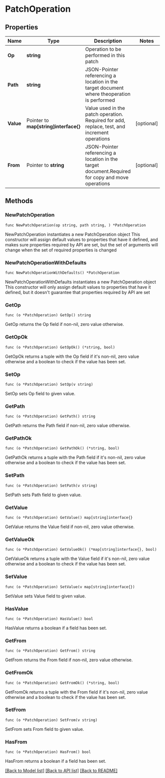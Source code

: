 # PatchOperation

## Properties

Name | Type | Description | Notes
------------ | ------------- | ------------- | -------------
**Op** | **string** | Operation to be performed in this patch | 
**Path** | **string** | JSON-Pointer referencing a location in the target document where theoperation is performed | 
**Value** | Pointer to **map[string]interface{}** | Value used in the patch operation. Required for add, replace, test, and increment operations | [optional] 
**From** | Pointer to **string** | JSON-Pointer referencing a location in the target document.Required for copy and move operations | [optional] 

## Methods

### NewPatchOperation

`func NewPatchOperation(op string, path string, ) *PatchOperation`

NewPatchOperation instantiates a new PatchOperation object
This constructor will assign default values to properties that have it defined,
and makes sure properties required by API are set, but the set of arguments
will change when the set of required properties is changed

### NewPatchOperationWithDefaults

`func NewPatchOperationWithDefaults() *PatchOperation`

NewPatchOperationWithDefaults instantiates a new PatchOperation object
This constructor will only assign default values to properties that have it defined,
but it doesn't guarantee that properties required by API are set

### GetOp

`func (o *PatchOperation) GetOp() string`

GetOp returns the Op field if non-nil, zero value otherwise.

### GetOpOk

`func (o *PatchOperation) GetOpOk() (*string, bool)`

GetOpOk returns a tuple with the Op field if it's non-nil, zero value otherwise
and a boolean to check if the value has been set.

### SetOp

`func (o *PatchOperation) SetOp(v string)`

SetOp sets Op field to given value.


### GetPath

`func (o *PatchOperation) GetPath() string`

GetPath returns the Path field if non-nil, zero value otherwise.

### GetPathOk

`func (o *PatchOperation) GetPathOk() (*string, bool)`

GetPathOk returns a tuple with the Path field if it's non-nil, zero value otherwise
and a boolean to check if the value has been set.

### SetPath

`func (o *PatchOperation) SetPath(v string)`

SetPath sets Path field to given value.


### GetValue

`func (o *PatchOperation) GetValue() map[string]interface{}`

GetValue returns the Value field if non-nil, zero value otherwise.

### GetValueOk

`func (o *PatchOperation) GetValueOk() (*map[string]interface{}, bool)`

GetValueOk returns a tuple with the Value field if it's non-nil, zero value otherwise
and a boolean to check if the value has been set.

### SetValue

`func (o *PatchOperation) SetValue(v map[string]interface{})`

SetValue sets Value field to given value.

### HasValue

`func (o *PatchOperation) HasValue() bool`

HasValue returns a boolean if a field has been set.

### GetFrom

`func (o *PatchOperation) GetFrom() string`

GetFrom returns the From field if non-nil, zero value otherwise.

### GetFromOk

`func (o *PatchOperation) GetFromOk() (*string, bool)`

GetFromOk returns a tuple with the From field if it's non-nil, zero value otherwise
and a boolean to check if the value has been set.

### SetFrom

`func (o *PatchOperation) SetFrom(v string)`

SetFrom sets From field to given value.

### HasFrom

`func (o *PatchOperation) HasFrom() bool`

HasFrom returns a boolean if a field has been set.


[[Back to Model list]](../README.md#documentation-for-models) [[Back to API list]](../README.md#documentation-for-api-endpoints) [[Back to README]](../README.md)


